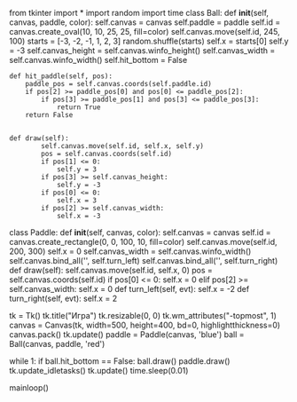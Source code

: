 from tkinter import *
import random
import time
class Ball:
    def __init__(self, canvas, paddle, color):
        self.canvas = canvas
        self.paddle = paddle
        self.id = canvas.create_oval(10, 10, 25, 25, fill=color)
        self.canvas.move(self.id, 245, 100)
        starts = [-3, -2, -1, 1, 2, 3]
        random.shuffle(starts)
        self.x = starts[0]
        self.y = -3
        self.canvas_height = self.canvas.winfo_height()
        self.canvas_width = self.canvas.winfo_width()
        self.hit_bottom = False


    def hit_paddle(self, pos):
        paddle_pos = self.canvas.coords(self.paddle.id)
        if pos[2] >= paddle_pos[0] and pos[0] <= paddle_pos[2]:
            if pos[3] >= paddle_pos[1] and pos[3] <= paddle_pos[3]:
                return True
        return False


    def draw(self):
            self.canvas.move(self.id, self.x, self.y)
            pos = self.canvas.coords(self.id)
            if pos[1] <= 0:
                self.y = 3
            if pos[3] >= self.canvas_height:
                self.y = -3
            if pos[0] <= 0:
                self.x = 3
            if pos[2] >= self.canvas_width:
                self.x = -3

class Paddle:
    def __init__(self, canvas, color):
        self.canvas = canvas
        self.id = canvas.create_rectangle(0, 0, 100, 10, fill=color)
        self.canvas.move(self.id, 200, 300)
        self.x = 0
        self.canvas_width = self.canvas.winfo_width()
        self.canvas.bind_all('<KeyPress-Left>', self.turn_left)
        self.canvas.bind_all('<KeyPress-Right>', self.turn_right)
    def draw(self):
        self.canvas.move(self.id, self.x, 0)
        pos = self.canvas.coords(self.id)
        if pos[0] <= 0:
            self.x = 0
        elif pos[2] >= self.canvas_width:
            self.x = 0
    def turn_left(self, evt):
        self.x = -2
    def turn_right(self, evt):
        self.x = 2

tk = Tk()
tk.title("Игра")
tk.resizable(0, 0)
tk.wm_attributes("-topmost", 1)
canvas = Canvas(tk, width=500, height=400, bd=0, highlightthickness=0)
canvas.pack()
tk.update()
paddle = Paddle(canvas, 'blue')
ball = Ball(canvas, paddle, 'red')

while 1:
    if ball.hit_bottom == False:
        ball.draw()
        paddle.draw()
    tk.update_idletasks()
    tk.update()
    time.sleep(0.01)

mainloop()
